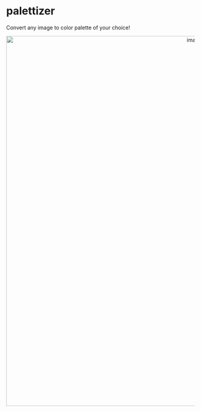 # palettizer

Convert any image to color palette of your choice! 

<p align="center">
  <img width="990" alt="image" src="https://github.com/GregoryKogan/Palettizer/assets/60318411/599c1ab6-50a1-40ee-bb10-3049dec502f1">
<p/>
